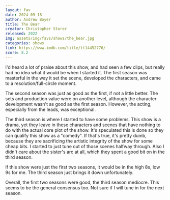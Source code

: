 ```yaml
---
layout: fav
date: 2024-09-18
author: Andrew Boyer
title: The Bear
creator: Christopher Storer
released: 2022
img: assets/img/favs/shows/the_bear.jpg
categories: shows
link: https://www.imdb.com/title/tt14452776/
score: 8.2
---
```


I'd heard a lot of praise about this show, and had seen a few clips, but really had no idea what it would be when I started it. The first season was masterful in the way it set the scene, developed the characters, and came to a resolution/full-circle moment.

The second season was just as good as the first, if not a little better. The sets and production value were on another level, although the character development wasn't as good as the first season. However, the acting, especially from the leads, was exceptional.

The third season is where I started to have some problems. This show is a drama, yet they leave in these characters and scenes that have nothing to do with the actual core plot of the show. It's speculated this is done so they can qualify this show as a "comedy". If that's true, it's pretty dumb, because they are sacrificing the artistic integrity of the show for some cheap bits. I started to just tune out of those scenes halfway through. Also I didn't care about the sister's arc at all, which they spent a good bit on in the third season.

If this show were just the first two seasons, it would be in the high 8s, low 9s for me. The third season just brings it down unfortunately.

Overall, the first two seasons were good, the third season mediocre. This seems to be the general consensus too. Not sure if I will tune in for the next season.